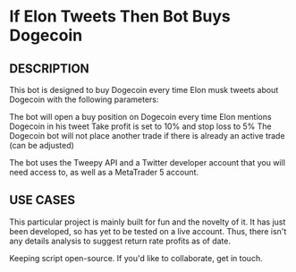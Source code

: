# If Elon Tweets Then Bot Buys Dogecoin

## DESCRIPTION

This bot is designed to buy Dogecoin every time Elon musk tweets about Dogecoin with the following parameters:

The bot will open a buy position on Dogecoin every time Elon mentions Dogecoin in his tweet
Take profit is set to 10% and stop loss to 5%
The Dogecoin bot will not place another trade if there is already an active trade (can be adjusted) 

The bot uses the Tweepy API and a Twitter developer account that you will need access to, as well as a MetaTrader 5 account.

## USE CASES

This particular project is mainly built for fun and the novelty of it. It has just been developed, so has yet to be tested on a live account. Thus, there isn't any details analysis to suggest return rate profits as of date.

Keeping script open-source. If you'd like to collaborate, get in touch.
